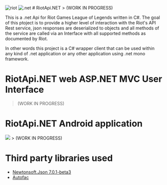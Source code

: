 <img src="https://s3-us-west-1.amazonaws.com/riot-api/img/riot-api-landing.png" alt="riot"/>
<img src="http://www.brandsoftheworld.com/sites/default/files/styles/logo-thumbnail/public/052011/microsoft_.net_.png?itok=yeSwxY-i" alt=".net"/>
# RiotApi.NET
> (WORK IN PROGRESS)


This is a .net Api for Riot Games League of Legends written in C#. The goal of this ptoject is to provide a higher 
level of interaction with the Riot's API Rest service, json responses are deserialized to objects and all methods of the
service are called via an Interface with all supported methods as documented by Riot.

In other words this project is a C# wrapper client that can be used within any kind of .net application or any other application using .net mono framework.



# RiotApi.NET web ASP.NET MVC User Interface 
> (WORK IN PROGRESS)

# RiotApi.NET Android application 
<img src="http://icons.iconarchive.com/icons/carlosjj/google-jfk/128/android-icon.png"/>
> (WORK IN PROGRESS)


# Third party libraries used
* [Newtonsoft.Json 7.0.1-beta3](https://github.com/JamesNK/Newtonsoft.Json)
* [Autofac](https://github.com/autofac/Autofac)
